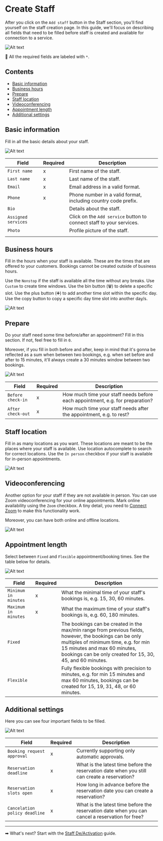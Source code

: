 # Create Staff

After you click on the `Add staff` button in the Staff section, you'll find yourself on the staff creation page. In this guide, we'll focus on describing all fields that need to be filled before staff is created and available for connection to a service.

![Alt text](../img/Screenshot%202022-08-30%20at%2013.29.30.png?raw=true "Sakurabook Add Staff")

📌 All the required fields are labeled with `*`.

## Contents

- [Basic information](#basic-information)
- [Business hours](#business-hours)
- [Prepare](#prepare)
- [Staff location](#staff-location)
- [Videoconferencing](#videoconferencing)
- [Appointment length](#appointment-length)
- [Additional settings](#additional-settings)

## Basic information

Fill in all the basic details about your staff.

![Alt text](../img/Screenshot%202022-08-30%20at%2013.27.19.png?raw=true "Sakurabook Staff Basic information")

| Field               | Required | Description                                                          |
| ------------------- | -------- | -------------------------------------------------------------------- |
| `First name`        | x        | First name of the staff.                                             |
| `Last name`         | x        | Last name of the staff.                                              |
| `Email`             | x        | Email address in a valid format.                                     |
| `Phone`             | x        | Phone number in a valid format, including country code prefix.       |
| `Bio`               |          | Details about the staff.                                             |
| `Assigned services` |          | Click on the `Add service` button to connect staff to your services. |
| `Photo`             |          | Profile picture of the staff.                                        |
|                     |          |                                                                      |

## Business hours

Fill in the hours when your staff is available. These are the times that are offered to your customers. Bookings cannot be created outside of business hours.

Use the `Nonstop` if the staff is available all the time without any breaks. Use `Custom` to create time windows. Use the bin button (🗑) to delete a specific slot. Use the plus button (➕) to add another time slot within the specific day. Use the copy button to copy a specific day time slot into another day/s.

![Alt text](../img/Screenshot%202022-08-30%20at%2013.27.47.png?raw=true "Sakurabook Staff Business hours")

## Prepare

Do your staff need some time before/after an appointment? Fill in this section. If not, feel free to fill in `0`.

Moreover, if you fill in both before and after, keep in mind that it's gonna be reflected as a sum when between two bookings, e.g. when set before and after to 15 minutes, it'll always create a 30 minutes window between two bookings.

![Alt text](../img/Screenshot%202022-08-30%20at%2013.28.01.png?raw=true "Sakurabook Staff Prepare")

| Field             | Required | Description                                                                   |
| ----------------- | -------- | ----------------------------------------------------------------------------- |
| `Before check-in` | x        | How much time your staff needs before each appointment, e.g. for preparation? |
| `After check-out` | x        | How much time your staff needs after the appointment, e.g. to rest?           |

## Staff location

Fill in as many locations as you want. These locations are meant to be the places where your staff is available. Use location autocomplete to search for correct locations. Use the `In person` checkbox if your staff is available for in-person appointments.

![Alt text](../img/Screenshot%202022-08-30%20at%2013.53.52.png?raw=true "Sakurabook Staff location")

## Videoconferencing

Another option for your staff if they are not available in person. You can use Zoom videoconferencing for your online appointments. Mark online availability using the `Zoom` checkbox. A tiny detail, you need to [Connect Zoom](./connect-zoom.md) to make this functionality work.

Moreover, you can have both online and offline locations.

![Alt text](../img/Screenshot%202022-08-30%20at%2013.28.16.png?raw=true "Sakurabook Videoconferencing")

## Appointment length

Select between `Fixed` and `Flexible` appointment/booking times. See the table below for details.

![Alt text](../img/Screenshot%202022-08-30%20at%2013.28.25.png?raw=true "Sakurabook Appointment length")

| Field                | Required | Description                                                                                                                                                                                                                                  |
| -------------------- | -------- | -------------------------------------------------------------------------------------------------------------------------------------------------------------------------------------------------------------------------------------------- |
| `Minimum in minutes` | x        | What the minimal time of your staff's bookings is, e.g. 15, 30, 60 minutes.                                                                                                                                                                  |
| `Maximum in minutes` | x        | What the maximum time of your staff's bookings is, e.g. 60, 180 minutes.                                                                                                                                                                     |
| `Fixed`              |          | The bookings can be created in the max/min range from previous fields, however, the bookings can be only multiples of minimum time, e.g. for min 15 minutes and max 60 minutes, bookings can be only created for 15, 30, 45, and 60 minutes. |
| `Flexible`           |          | Fully flexible bookings with precision to minutes, e.g. for min 15 minutes and max 60 minutes, bookings can be created for 15, 19, 31, 48, or 60 minutes.                                                                                    |

## Additional settings

Here you can see four important fields to be filled.

![Alt text](../img/Screenshot%202022-08-30%20at%2013.28.33.png?raw=true "Sakurabook Additional settings")

| Field                         | Required | Description                                                                                     |
| ----------------------------- | -------- | ----------------------------------------------------------------------------------------------- |
| `Booking request approval`    | x        | Currently supporting only automatic approvals.                                                  |
| `Reservation deadline`        | x        | What is the latest time before the reservation date when you still can create a reservation?    |
| `Reservation slots open`      | x        | How long in advance before the reservation date you can create a reservation?                   |
| `Cancelation policy deadline` | x        | What is the latest time before the reservation date when you can cancel a reservation for free? |

---

➡ What's next? Start with the [Staff De/Activation](./staff-de-activation.md) guide.
